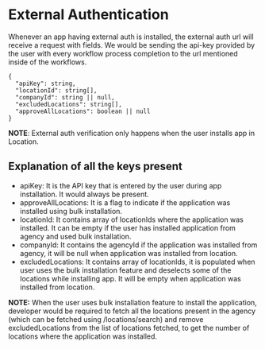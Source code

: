 # External Authentication

Whenever an app having external auth is installed, the external auth url will receive a request with fields. We would be sending the api-key provided by the user with every workflow process completion to the url mentioned inside of the workflows.

```
{
  "apiKey": string,
  "locationId": string[],
  "companyId": string || null,
  "excludedLocations": string[],
  "approveAllLocations": boolean || null
}
```

**NOTE**: External auth verification only happens when the user installs app in Location.

## Explanation of all the keys present

- apiKey: It is the API key that is entered by the user during app installation. It would always be present.
- approveAllLocations: It is a flag to indicate if the application was installed using bulk installation.
- locationId: It contains array of locationIds where the application was installed. It can be empty if the user has installed application from agency and used bulk installation.
- companyId: It contains the agencyId if the application was installed from agency, it will be null when application was installed from location.
- excludedLocations: It contains array of locationIds, it is populated when user uses the bulk installation feature and deselects some of the locations while installing app. It will be empty when application was installed from location.

**NOTE:** When the user uses bulk installation feature to install the application, developer would be required to fetch all the locations present in the agency (which can be fetched using /locations/search) and remove excludedLocations from the list of locations fetched, to get the number of locations where the application was installed.
